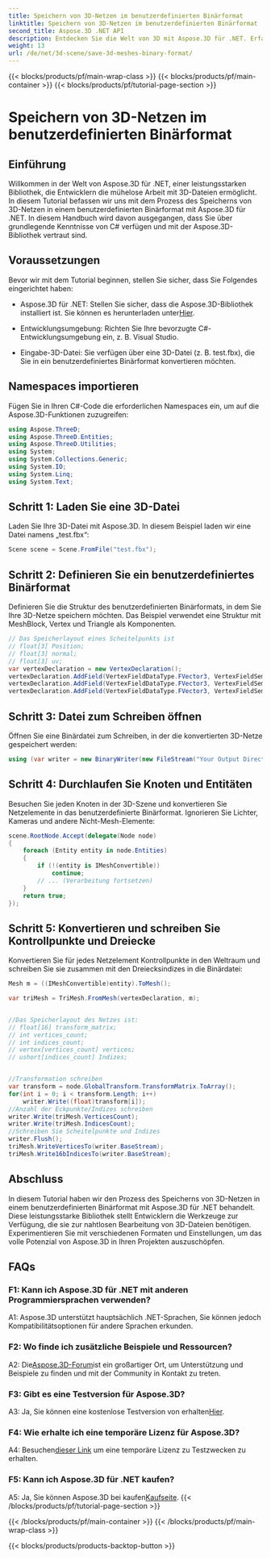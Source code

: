 ```yaml
---
title: Speichern von 3D-Netzen im benutzerdefinierten Binärformat
linktitle: Speichern von 3D-Netzen im benutzerdefinierten Binärformat
second_title: Aspose.3D .NET API
description: Entdecken Sie die Welt von 3D mit Aspose.3D für .NET. Erfahren Sie, wie Sie Netze im benutzerdefinierten Binärformat speichern.
weight: 13
url: /de/net/3d-scene/save-3d-meshes-binary-format/
---
```


{{< blocks/products/pf/main-wrap-class >}}
{{< blocks/products/pf/main-container >}}
{{< blocks/products/pf/tutorial-page-section >}}

# Speichern von 3D-Netzen im benutzerdefinierten Binärformat

## Einführung

Willkommen in der Welt von Aspose.3D für .NET, einer leistungsstarken Bibliothek, die Entwicklern die mühelose Arbeit mit 3D-Dateien ermöglicht. In diesem Tutorial befassen wir uns mit dem Prozess des Speicherns von 3D-Netzen in einem benutzerdefinierten Binärformat mit Aspose.3D für .NET. In diesem Handbuch wird davon ausgegangen, dass Sie über grundlegende Kenntnisse von C# verfügen und mit der Aspose.3D-Bibliothek vertraut sind.

## Voraussetzungen

Bevor wir mit dem Tutorial beginnen, stellen Sie sicher, dass Sie Folgendes eingerichtet haben:

-  Aspose.3D für .NET: Stellen Sie sicher, dass die Aspose.3D-Bibliothek installiert ist. Sie können es herunterladen unter[Hier](https://releases.aspose.com/3d/net/).

- Entwicklungsumgebung: Richten Sie Ihre bevorzugte C#-Entwicklungsumgebung ein, z. B. Visual Studio.

- Eingabe-3D-Datei: Sie verfügen über eine 3D-Datei (z. B. test.fbx), die Sie in ein benutzerdefiniertes Binärformat konvertieren möchten.

## Namespaces importieren

Fügen Sie in Ihren C#-Code die erforderlichen Namespaces ein, um auf die Aspose.3D-Funktionen zuzugreifen:

```csharp
using Aspose.ThreeD;
using Aspose.ThreeD.Entities;
using Aspose.ThreeD.Utilities;
using System;
using System.Collections.Generic;
using System.IO;
using System.Linq;
using System.Text;
```

## Schritt 1: Laden Sie eine 3D-Datei

Laden Sie Ihre 3D-Datei mit Aspose.3D. In diesem Beispiel laden wir eine Datei namens „test.fbx“:

```csharp
Scene scene = Scene.FromFile("test.fbx");
```

## Schritt 2: Definieren Sie ein benutzerdefiniertes Binärformat

Definieren Sie die Struktur des benutzerdefinierten Binärformats, in dem Sie Ihre 3D-Netze speichern möchten. Das Beispiel verwendet eine Struktur mit MeshBlock, Vertex und Triangle als Komponenten.

```csharp
// Das Speicherlayout eines Scheitelpunkts ist
// float[3] Position;
// float[3] normal;
// float[3] uv;
var vertexDeclaration = new VertexDeclaration();
vertexDeclaration.AddField(VertexFieldDataType.FVector3, VertexFieldSemantic.Position);
vertexDeclaration.AddField(VertexFieldDataType.FVector3, VertexFieldSemantic.Normal);
vertexDeclaration.AddField(VertexFieldDataType.FVector3, VertexFieldSemantic.UV);

```

## Schritt 3: Datei zum Schreiben öffnen

Öffnen Sie eine Binärdatei zum Schreiben, in der die konvertierten 3D-Netze gespeichert werden:

```csharp
using (var writer = new BinaryWriter(new FileStream("Your Output Directory" + "Save3DMeshesInCustomBinaryFormat_out", FileMode.Create, FileAccess.Write)))
```

## Schritt 4: Durchlaufen Sie Knoten und Entitäten

Besuchen Sie jeden Knoten in der 3D-Szene und konvertieren Sie Netzelemente in das benutzerdefinierte Binärformat. Ignorieren Sie Lichter, Kameras und andere Nicht-Mesh-Elemente:

```csharp
scene.RootNode.Accept(delegate(Node node)
{
    foreach (Entity entity in node.Entities)
    {
        if (!(entity is IMeshConvertible))
            continue;
        // ... (Verarbeitung fortsetzen)
    }
    return true;
});
```

## Schritt 5: Konvertieren und schreiben Sie Kontrollpunkte und Dreiecke

Konvertieren Sie für jedes Netzelement Kontrollpunkte in den Weltraum und schreiben Sie sie zusammen mit den Dreiecksindizes in die Binärdatei:

```csharp
Mesh m = ((IMeshConvertible)entity).ToMesh();

var triMesh = TriMesh.FromMesh(vertexDeclaration, m);


//Das Speicherlayout des Netzes ist:
// float[16] transform_matrix;
// int vertices_count;
// int indices_count;
// vertex[vertices_count] vertices;
// ushort[indices_count] Indizes;


//Transformation schreiben
var transform = node.GlobalTransform.TransformMatrix.ToArray();
for(int i = 0; i < transform.Length; i++)
    writer.Write((float)transform[i]);
//Anzahl der Eckpunkte/Indizes schreiben
writer.Write(triMesh.VerticesCount);
writer.Write(triMesh.IndicesCount);
//Schreiben Sie Scheitelpunkte und Indizes
writer.Flush();
triMesh.WriteVerticesTo(writer.BaseStream);
triMesh.Write16bIndicesTo(writer.BaseStream);

```

## Abschluss

In diesem Tutorial haben wir den Prozess des Speicherns von 3D-Netzen in einem benutzerdefinierten Binärformat mit Aspose.3D für .NET behandelt. Diese leistungsstarke Bibliothek stellt Entwicklern die Werkzeuge zur Verfügung, die sie zur nahtlosen Bearbeitung von 3D-Dateien benötigen. Experimentieren Sie mit verschiedenen Formaten und Einstellungen, um das volle Potenzial von Aspose.3D in Ihren Projekten auszuschöpfen.

## FAQs

### F1: Kann ich Aspose.3D für .NET mit anderen Programmiersprachen verwenden?

A1: Aspose.3D unterstützt hauptsächlich .NET-Sprachen, Sie können jedoch Kompatibilitätsoptionen für andere Sprachen erkunden.

### F2: Wo finde ich zusätzliche Beispiele und Ressourcen?

 A2: Die[Aspose.3D-Forum](https://forum.aspose.com/c/3d/18)ist ein großartiger Ort, um Unterstützung und Beispiele zu finden und mit der Community in Kontakt zu treten.

### F3: Gibt es eine Testversion für Aspose.3D?

 A3: Ja, Sie können eine kostenlose Testversion von erhalten[Hier](https://releases.aspose.com/).

### F4: Wie erhalte ich eine temporäre Lizenz für Aspose.3D?

 A4: Besuchen[dieser Link](https://purchase.aspose.com/temporary-license/) um eine temporäre Lizenz zu Testzwecken zu erhalten.

### F5: Kann ich Aspose.3D für .NET kaufen?

 A5: Ja, Sie können Aspose.3D bei kaufen[Kaufseite](https://purchase.aspose.com/buy).
{{< /blocks/products/pf/tutorial-page-section >}}

{{< /blocks/products/pf/main-container >}}
{{< /blocks/products/pf/main-wrap-class >}}

{{< blocks/products/products-backtop-button >}}
